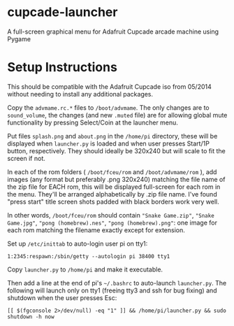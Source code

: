 # cupcade-launcher
A full-screen graphical menu for Adafruit Cupcade arcade machine using Pygame

# Setup Instructions
This should be compatible with the Adafruit Cupcade iso from 05/2014 without needing to install any additional packages. 

Copy the `advmame.rc.*` files to `/boot/advmame`. The only changes are to `sound_volume`, the changes (and new `.muted` file) are for allowing global mute functionality by pressing Select/Coin at the launcher menu. 

Put files `splash.png` and `about.png` in the `/home/pi` directory, these will be displayed when `launcher.py` is loaded and when user presses Start/1P button, respectively. They should ideally be 320x240 but will scale to fit the screen if not. 

In each of the rom folders ( `/boot/fceu/rom` and `/boot/advmame/rom` ), add images (any format but preferably .png 320x240) matching the file name of the zip file for EACH rom, this will be displayed full-screen for each rom in the menu. They'll be arranged alphabetically by .zip file name. I've found "press start" title screen shots padded with black borders work very well. 

In other words, `/boot/fceu/rom` should contain `"Snake Game.zip"`, `"Snake Game.jpg"`, `"pong (homebrew).nes"`, `"pong (homebrew).png"`: one image for each rom matching the filename exactly except for extension. 

Set up `/etc/inittab` to auto-login user pi on tty1:

    1:2345:respawn:/sbin/getty --autologin pi 38400 tty1

Copy `launcher.py` to `/home/pi` and make it executable. 

Then add a line at the end of pi's `~/.bashrc` to auto-launch `launcher.py`. The following will launch only on tty1 (freeing tty3 and ssh for bug fixing) and shutdown when the user presses Esc:

    [[ $(fgconsole 2>/dev/null) -eq "1" ]] && /home/pi/launcher.py && sudo shutdown -h now
